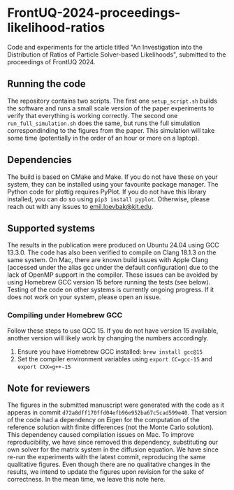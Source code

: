 # FrontUQ-2024-proceedings-likelihood-ratios
Code and experiments for the article titled "An Investigation into the Distribution of Ratios of Particle Solver-based Likelihoods", submitted to the proceedings of FrontUQ 2024.

## Running the code
The repository contains two scripts. The first one `setup_script.sh` builds the software and runs a small scale version of the paper experiments to verify that everything is working correctly. The second one `run_full_simulation.sh` does the same, but runs the full simulation correspondinding to the figures from the paper. This simulation will take some time (potentially in the order of an hour or more on a laptop).

## Dependencies
The build is based on CMake and Make. If you do not have these on your system, they can be installed using your favourite package manager. The Python code for plottig requires PyPlot. If you do not have this library installed, you can do so using `pip3 install pyplot`. Otherwise, please reach out with any issues to emil.loevbak@kit.edu.

## Supported systems
The results in the publication were produced on Ubuntu 24.04 using GCC 13.3.0. The code has also been verified to compile on Clang 18.1.3 on the same system. On Mac, there are known build issues with Apple Clang (accessed under the alias gcc under the default configuration) due to the lack of OpenMP support in the compiler. These issues can be avoided by using Homebrew GCC version 15 before running the tests (see below). Testing of the code on other systems is currently ongoing progress. If it does not work on your system, please open an issue.

### Compiling under Homebrew GCC
Follow these steps to use GCC 15. If you do not have version 15 available, another version will likely work by changing the numbers accordingly.
1. Ensure you have Homebrew GCC installed: `brew install gcc@15`
2. Set the compiler environment variables using `export CC=gcc-15` and `export CXX=g++-15`

## Note for reviewers
The figures in the submitted manuscript were generated with the code as it apperas in commit `d72a8dff170ffd04efb96e952ba67c5cad599e40`. That version of the code had a dependency on Eigen for the computation of the reference solution with finite differences (not the Monte Carlo solution). This dependency caused compilation issues on Mac. To improve reproducibility, we have since removed this dependency, substituting our own solver for the matrix system in the diffusion equation. We have since re-run the experiments with the latest commit, reproducing the same qualitative figures. Even though there are no qualitative changes in the results, we intend to update the figures upon revision for the sake of correctness. In the mean time, we leave this note here.
